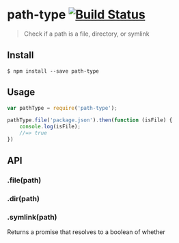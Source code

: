 # path-type [![Build Status](https://travis-ci.org/sindresorhus/path-type.svg?branch=master)](https://travis-ci.org/sindresorhus/path-type)

> Check if a path is a file, directory, or symlink


## Install

```
$ npm install --save path-type
```


## Usage

```js
var pathType = require('path-type');

pathType.file('package.json').then(function (isFile) {
	console.log(isFile);
	//=> true
})
```


## API

### .file(path)
### .dir(path)
### .symlink(path)

Returns a promise that resolves to a boolean of whether